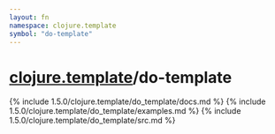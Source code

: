```yaml
---
layout: fn
namespace: clojure.template
symbol: "do-template"
---
```


# [clojure.template](../)/do-template

{% include 1.5.0/clojure.template/do_template/docs.md %}
{% include 1.5.0/clojure.template/do_template/examples.md %}
{% include 1.5.0/clojure.template/do_template/src.md %}

